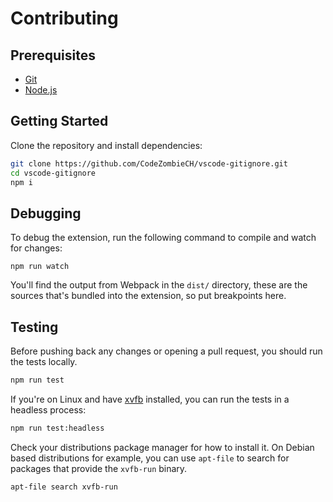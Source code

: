 # Contributing

## Prerequisites

* [Git](https://git-scm.com/)
* [Node.js](https://nodejs.org/)

## Getting Started

Clone the repository and install dependencies:

```sh
git clone https://github.com/CodeZombieCH/vscode-gitignore.git
cd vscode-gitignore
npm i
```

## Debugging

To debug the extension, run the following command to compile and watch for changes:

```
npm run watch
```

You'll find the output from Webpack in the `dist/` directory, these are the sources that's bundled into the extension, so put breakpoints here.

## Testing

Before pushing back any changes or opening a pull request, you should run the tests locally.

```sh
npm run test
```

If you're on Linux and have [xvfb](https://www.x.org/releases/X11R7.7/doc/man/man1/Xvfb.1.xhtml) installed, you can run the tests in a headless process:

```sh
npm run test:headless
```

Check your distributions package manager for how to install it. On Debian based distributions for example, you can use `apt-file` to search for packages that provide the `xvfb-run` binary.

```sh
apt-file search xvfb-run
```

